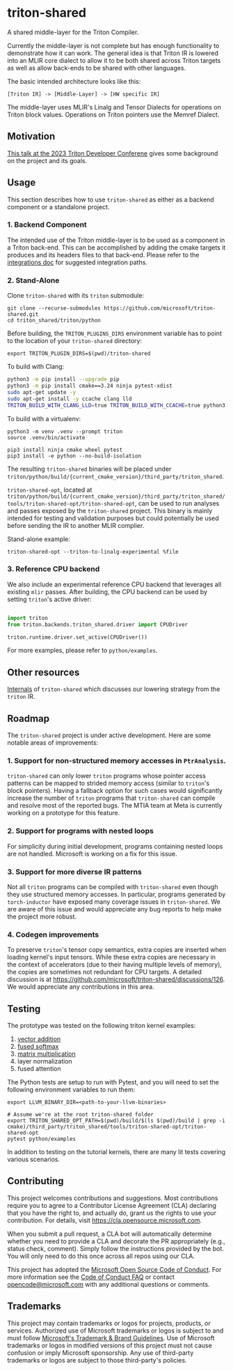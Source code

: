 # triton-shared

A shared middle-layer for the Triton Compiler.

Currently the middle-layer is not complete but has enough functionality to demonstrate how it can work. The general idea is that Triton IR is lowered into an MLIR core dialect to allow it to be both shared across Triton targets as well as allow back-ends to be shared with other languages.

The basic intended architecture looks like this:

```
[Triton IR] -> [Middle-Layer] -> [HW specific IR]
```

The middle-layer uses MLIR's Linalg and Tensor Dialects for operations on Triton block values. Operations on Triton pointers use the Memref Dialect.

## Motivation

[This talk at the 2023 Triton Developer Conferene](https://www.youtube.com/watch?v=y2V3ucS1pfQ) gives some background on the project and its goals.

## Usage

This section describes how to use `triton-shared` as either as a backend component or a standalone project.

### 1. Backend Component

The intended use of the Triton middle-layer is to be used as a component in a Triton back-end. This can be accomplished by adding the cmake targets it produces and its headers files to that back-end. Please refer to the [integrations doc](INTEGRATIONS.md) for suggested integration paths.

### 2. Stand-Alone

Clone `triton-shared` with its `triton` submodule:

```
git clone --recurse-submodules https://github.com/microsoft/triton-shared.git
cd triton_shared/triton/python
```

Before building, the `TRITON_PLUGINS_DIRS` environment variable has to point to the location of your `triton-shared` directory:

```
export TRITON_PLUGIN_DIRS=$(pwd)/triton-shared
```

To build with Clang:

```sh
python3 -m pip install --upgrade pip
python3 -m pip install cmake==3.24 ninja pytest-xdist
sudo apt-get update -y
sudo apt-get install -y ccache clang lld
TRITON_BUILD_WITH_CLANG_LLD=true TRITON_BUILD_WITH_CCACHE=true python3 -m pip install --no-build-isolation -vvv '.[tests]'
```

To build with a virtualenv:

```
python3 -m venv .venv --prompt triton
source .venv/bin/activate

pip3 install ninja cmake wheel pytest
pip3 install -e python --no-build-isolation
```

The resulting `triton-shared` binaries will be placed under `triton/python/build/{current_cmake_version}/third_party/triton_shared`.

`triton-shared-opt`, located at `triton/python/build/{current_cmake_version}/third_party/triton_shared/tools/triton-shared-opt/triton-shared-opt`, can be used to run analyses and passes exposed by the `triton-shared` project. This binary is mainly intended for testing and validation purposes but could potentially be used before sending the IR to another MLIR complier.

Stand-alone example:

```
triton-shared-opt --triton-to-linalg-experimental %file
```

### 3. Reference CPU backend

We also include an experimental reference CPU backend that leverages all existing `mlir` passes. After building, the CPU backend can be used by setting `triton`'s active driver:

```python

import triton
from triton.backends.triton_shared.driver import CPUDriver

triton.runtime.driver.set_active(CPUDriver())
```

For more examples, please refer to `python/examples`.

## Other resources

[Internals](INTERNALS.md) of `triton-shared` which discusses our lowering strategy from the `triton` IR.

## Roadmap

The `triton-shared` project is under active development. Here are some notable areas of improvements:

### 1. Support for non-structured memory accesses in `PtrAnalysis`.

`triton-shared` can only lower `triton` programs whose pointer access patterns can be mapped to strided memory access (similar to `triton`'s block pointers). Having a fallback option for such cases would significantly increase the number of `triton` programs that `triton-shared` can compile and resolve most of the reported bugs. The MTIA team at Meta is currently working on a prototype for this feature.

### 2. Support for programs with nested loops

For simplicity during initial development, programs containing nested loops are not handled. Microsoft is working on a fix for this issue.

### 3. Support for more diverse IR patterns

Not all `triton` programs can be compiled with `triton-shared` even though they use structured memory accesses. In particular, programs generated by `torch-inductor` have exposed many coverage issues in `triton-shared`. We are aware of this issue and would appreciate any bug reports to help make the project more robust.

### 4. Codegen improvements

To preserve `triton`'s tensor copy semantics, extra copies are inserted when loading kernel's input tensors. While these extra copies are necessary in the context of accelerators (due to their having multiple levels of memory), the copies are sometimes not redundant for CPU targets. A detailed discussion is at https://github.com/microsoft/triton-shared/discussions/126. We would appreciate any contributions in this area.

## Testing

The prototype was tested on the following triton kernel examples:

1. [vector addition](./python/examples/test_vec_add.py)
2. [fused softmax](./python/examples/test_softmax.py)
3. [matrix multiplication](./python/examples/test_matmul.py)
4. layer normalization
5. fused attention

The Python tests are setup to run with Pytest, and you will need to set the following environment variables to run them:

```
export LLVM_BINARY_DIR=<path-to-your-llvm-binaries>

# Assume we're at the root triton-shared folder
export TRITON_SHARED_OPT_PATH=$(pwd)/build/$(ls $(pwd)/build | grep -i cmake)/third_party/triton_shared/tools/triton-shared-opt/triton-shared-opt
pytest python/examples
```

In addition to testing on the tutorial kernels, there are many lit tests covering various scenarios.


## Contributing

This project welcomes contributions and suggestions.  Most contributions require you to agree to a
Contributor License Agreement (CLA) declaring that you have the right to, and actually do, grant us
the rights to use your contribution. For details, visit https://cla.opensource.microsoft.com.

When you submit a pull request, a CLA bot will automatically determine whether you need to provide
a CLA and decorate the PR appropriately (e.g., status check, comment). Simply follow the instructions
provided by the bot. You will only need to do this once across all repos using our CLA.

This project has adopted the [Microsoft Open Source Code of Conduct](https://opensource.microsoft.com/codeofconduct/).
For more information see the [Code of Conduct FAQ](https://opensource.microsoft.com/codeofconduct/faq/) or
contact [opencode@microsoft.com](mailto:opencode@microsoft.com) with any additional questions or comments.

## Trademarks

This project may contain trademarks or logos for projects, products, or services. Authorized use of Microsoft
trademarks or logos is subject to and must follow
[Microsoft's Trademark & Brand Guidelines](https://www.microsoft.com/en-us/legal/intellectualproperty/trademarks/usage/general).
Use of Microsoft trademarks or logos in modified versions of this project must not cause confusion or imply Microsoft sponsorship.
Any use of third-party trademarks or logos are subject to those third-party's policies.
